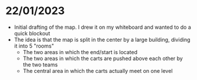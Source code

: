 # 22/01/2023

- Initial drafting of the map. I drew it on my whiteboard and wanted to do a quick blockout
- The idea is that the map is split in the center by a large building, dividing it into 5 "rooms"
  - The two areas in which the end/start is located
  - The two areas in which the carts are pushed above each other by the two teams
  - The central area in which the carts actually meet on one level 